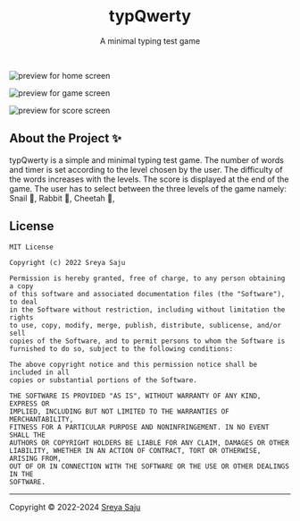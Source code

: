 
<br>
<h1 align="center"> typQwerty</h1>
<p align="center"> A minimal typing test game </p>
<br>


![preview for home screen](assets/preview/home.png)

![preview for game screen](assets/preview/game.png)

![preview for score screen](assets/preview/score.png)

## About the Project ✨

typQwerty is a simple and minimal typing test game. The number of words and timer is set according to the level chosen by the user. The difficulty of the words increases with the levels. The score is displayed at the end of the game. The user has to select between the
three levels of the game namely: Snail 🐌, Rabbit 🐰, Cheetah 🐆,

## License
```
MIT License

Copyright (c) 2022 Sreya Saju

Permission is hereby granted, free of charge, to any person obtaining a copy
of this software and associated documentation files (the "Software"), to deal
in the Software without restriction, including without limitation the rights
to use, copy, modify, merge, publish, distribute, sublicense, and/or sell
copies of the Software, and to permit persons to whom the Software is
furnished to do so, subject to the following conditions:

The above copyright notice and this permission notice shall be included in all
copies or substantial portions of the Software.

THE SOFTWARE IS PROVIDED "AS IS", WITHOUT WARRANTY OF ANY KIND, EXPRESS OR
IMPLIED, INCLUDING BUT NOT LIMITED TO THE WARRANTIES OF MERCHANTABILITY,
FITNESS FOR A PARTICULAR PURPOSE AND NONINFRINGEMENT. IN NO EVENT SHALL THE
AUTHORS OR COPYRIGHT HOLDERS BE LIABLE FOR ANY CLAIM, DAMAGES OR OTHER
LIABILITY, WHETHER IN AN ACTION OF CONTRACT, TORT OR OTHERWISE, ARISING FROM,
OUT OF OR IN CONNECTION WITH THE SOFTWARE OR THE USE OR OTHER DEALINGS IN THE
SOFTWARE.
```
----
Copyright &copy; 2022-2024 [Sreya Saju](https://github.com/sreyasaju)
